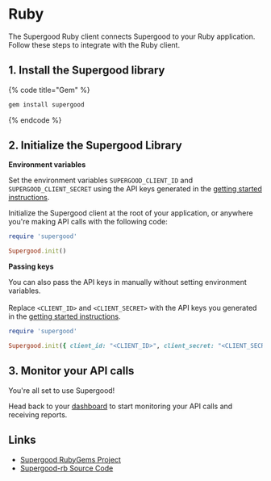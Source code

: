 # Ruby

The Supergood Ruby client connects Supergood to your Ruby application. Follow these steps to integrate with the Ruby client.

## 1. Install the Supergood library

{% code title="Gem" %}
```bash
gem install supergood
```
{% endcode %}

## 2. Initialize the Supergood Library

**Environment variables**

Set the environment variables `SUPERGOOD_CLIENT_ID` and `SUPERGOOD_CLIENT_SECRET` using the API keys generated in the [getting started instructions](../../getting-started.md).

Initialize the Supergood client at the root of your application, or anywhere you're making API calls with the following code:

```ruby
require 'supergood'

Supergood.init()
```

**Passing keys**

You can also pass the API keys in manually without setting environment variables.\
\
Replace `<CLIENT_ID>` and `<CLIENT_SECRET>` with the API keys you generated in the [getting started instructions](../../getting-started.md).

```ruby
require 'supergood'

Supergood.init({ client_id: "<CLIENT_ID>", client_secret: "<CLIENT_SECRET>" })
```

## 3. Monitor your API calls

You're all set to use Supergood!

Head back to your [dashboard](https://dashboard.supergood.ai) to start monitoring your API calls and receiving reports.

## Links

* [Supergood RubyGems Project](https://rubygems.org/gems/supergood)
* [Supergood-rb Source Code](https://github.com/supergoodsystems/supergood-rb)
